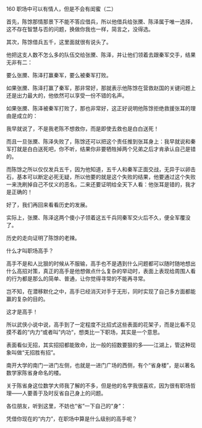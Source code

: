 160 职场中可以有情人，但是不会有闺蜜（二）



首先，陈馀那情那景下不能不答应借兵，所以他借兵给张黡、陈泽属于唯一选择，这不存在智慧与否的问题，换做你我也一样，简言之，没得选。



其次，陈馀借兵五千，这里面就很有说头了。

他把这支人数不怎么多的队伍交给张黡、陈泽，并让他们领着去跟秦军交手，结果无非有二：

要么张黡、陈泽打赢秦军，要么被秦军打败。



如果张黡、陈泽打赢了秦军，那非常好，那就表示他陈馀在营救赵国的关键问题上还是出力最大的，他依然可以享受一份不错的名声。

如果张黡、陈泽被秦军打败了，那也非常好，这正好说明他陈馀拒绝救援张耳的理由是成立的：

我早就说了，不是我老陈不想救你，而是即使去救也是白白送死！

而且一旦张黡、陈泽失败了，陈馀还可以把这个责任推到张耳身上：我早就说和秦军打就是白白送死吧，你不听，结果你非要牺牲掉两个兄弟之后才肯承认自己是错的。

而陈馀之所以仅仅发兵五千，因为他知道，五千人和秦军正面交战，无异于以卵击石，基本可以断定必死无疑，所以他要的就是这个失败的结果，他要通过这个失败一来洗刷掉自己不仗义的恶名，二来还要证明给全天下人看：他张耳是错的，我才是正确的！



好了，我们再回来看看历史的发展。

实际上，张黡、陈泽这两个傻小子领着这五千兵同秦军交火后不久，便全军覆没了。

历史的走向证明了陈馀的老辣。

什么才叫职场高手？

高手不是和人比狠的时候从不服输，高手也不是遇到什么问题都可以随时随地想出什么高招对策，真正的高手是他想做点什么复杂的举动时，表面上表现给周围人看的行为都是那么的简单、普通，让你觉得寻常的不能再寻常。

岂不知，在潜移默化之中，高手已经消灭对手于无形，同时实现了自己多方面都能赢的复杂的目的。

这才是高手！



所以武侠小说中说，高手到了一定程度不比招式这些表面的花架子，而是比看不见摸不着的“内力“或者叫”内功“，想类比一下职场，其实是一个意思。

表面看似无招，其实招招都能致命，比一般的招数要狠的多——江湖上，管这种现象叫做“无招胜有招”。



南开大学的南门一进门左侧，也就是一进门广场的西侧，有个“省身楼”，是以著名数学家陈省身命名的楼。

关于陈省身这位数学大师我了解的不多，但是他的名字我很喜欢，因为很有职场哲理——人要善于及时反省自己身上的问题。

各位朋友，听到这里，不妨也“省”一下自己的“身”：

凭借你现在的“内力”，在职场中算是什么级别的高手呢？

